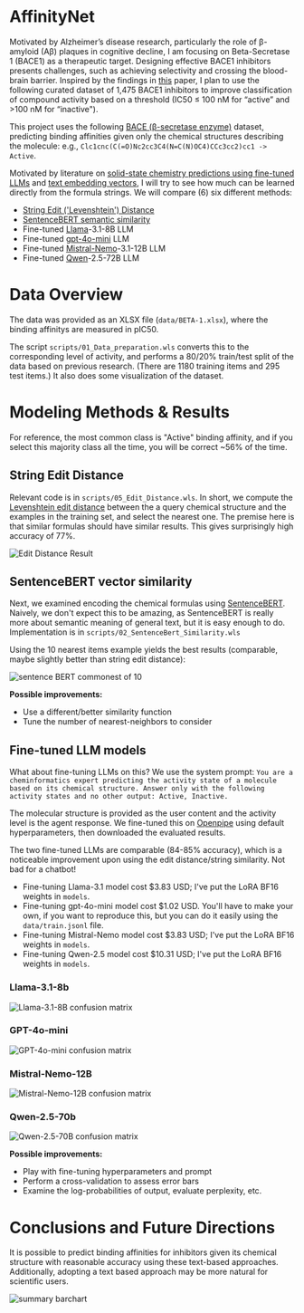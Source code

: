 # AffinityNet

Motivated by Alzheimer’s disease research, particularly the role of β-amyloid (Aβ) plaques in cognitive decline, I am focusing on Beta-Secretase 1 (BACE1) as a therapeutic target. Designing effective BACE1 inhibitors presents challenges, such as achieving selectivity and crossing the blood-brain barrier. Inspired by the findings in [this](https://pubs.acs.org/doi/10.1021/acs.jcim.6b00290) paper, I plan to use the following curated dataset of 1,475 BACE1 inhibitors to improve classification of compound activity based on a threshold (IC50 ≤ 100 nM for “active” and >100 nM for “inactive"). 

This project uses the following [BACE (β-secretase enzyme)](https://raw.githubusercontent.com/deepchem/deepchem/refs/heads/master/datasets/rev8020split_desc.csv) dataset, predicting binding affinities given only the chemical structures describing the molecule: e.g., `Clc1cnc(C(=O)Nc2cc3C4(N=C(N)OC4)CCc3cc2)cc1 -> Active`.  

Motivated by literature on [solid-state chemistry predictions using fine-tuned LLMs](https://doi.org/10.1021/jacs.4c05840) and [text embedding vectors](https://dx.doi.org/10.26434/chemrxiv-2024-ltncz), I will try to see how much can be learned directly from the formula strings. We will compare (6) six different methods:
- [String Edit ('Levenshtein') Distance](https://en.wikipedia.org/wiki/Levenshtein_distance)
- [SentenceBERT semantic similarity](https://arxiv.org/abs/1908.10084)
- Fine-tuned [Llama](https://www.llama.com)-3.1-8B LLM
- Fine-tuned [gpt-4o-mini](https://platform.openai.com/docs/models/gpt-4o-mini) LLM
- Fine-tuned [Mistral-Nemo](https://mistral.ai/)-3.1-12B LLM
- Fine-tuned [Qwen](https://qwenlm.github.io/)-2.5-72B LLM



# Data Overview

The data was provided as an XLSX file (`data/BETA-1.xlsx`), where the binding affinitys are measured in pIC50.

The script `scripts/01_Data_preparation.wls` converts this to the corresponding level of activity, and performs a  80/20% train/test split of the data based on previous research. (There are 1180 training items and 295 test items.)  It also does some visualization of the dataset.


# Modeling Methods & Results

For reference, the most common class is "Active" binding affinity, and if you select this majority class all the time, you will be correct ~56% of the time.

## String Edit Distance

Relevant code is in `scripts/05_Edit_Distance.wls`.  In short, we compute the [Levenshtein edit distance](https://reference.wolfram.com/language/ref/EditDistance.html) between the a query chemical structure and the examples in the training set, and select the nearest one.  The premise here is that similar formulas should have similar results. This gives surprisingly high accuracy of 77%.

![Edit Distance Result](figures/string_edit_distance_predictions.jpg)


## SentenceBERT vector similarity

Next, we examined encoding the chemical formulas using [SentenceBERT](https://arxiv.org/abs/1908.10084). Naively, we don't expect this to be amazing, as SentenceBERT is really more about semantic meaning of general text, but it is easy enough to do. Implementation is in `scripts/02_SentenceBert_Similarity.wls`

Using the 10 nearest items example yields the best results (comparable, maybe slightly better than string edit distance):

![sentence BERT commonest of 10](figures/commonest_sentenceBERT_similarity.jpg)


**Possible improvements:**
- Use a different/better similarity function
- Tune the number of nearest-neighbors to consider


## Fine-tuned LLM models

What about fine-tuning LLMs on this?  We use the system prompt: `You are a cheminformatics expert predicting the activity state of a molecule based on its chemical structure. Answer only with the following activity states and no other output: Active, Inactive.`

The molecular structure is provided as the user content and the activity level is the agent response.  We fine-tuned this on [Openpipe](https://openpipe.ai) using default hyperparameters, then downloaded the evaluated results.

The two fine-tuned LLMs are comparable (84-85% accuracy), which is a noticeable improvement upon using the edit distance/string similarity. Not bad for a chatbot! 

- Fine-tuning Llama-3.1 model cost $3.83 USD;  I've put the LoRA BF16 weights in `models`.
- Fine-tuning gpt-4o-mini model cost $1.02 USD.  You'll have to make your own, if you want to reproduce this, but you can do it easily using the `data/train.jsonl` file.
- Fine-tuning Mistral-Nemo model cost $3.83 USD;  I've put the LoRA BF16 weights in `models`.
- Fine-tuning Qwen-2.5 model cost $10.31 USD;  I've put the LoRA BF16 weights in `models`.

### Llama-3.1-8b

![Llama-3.1-8B confusion matrix](figures/llama31_predictions.jpg)

### GPT-4o-mini

![GPT-4o-mini confusion matrix](figures/gpt4omini_predictions.jpg)

### Mistral-Nemo-12B

![Mistral-Nemo-12B confusion matrix](figures/mistralnemo_predictions.jpg)

### Qwen-2.5-70b

![Qwen-2.5-70B confusion matrix](figures/qwen25_predictions.jpg)

**Possible improvements:**
- Play with fine-tuning hyperparameters and prompt
- Perform a cross-validation to assess error bars
- Examine the log-probabilities of output, evaluate perplexity, etc.

# Conclusions and Future Directions

It is possible to predict binding affinities for inhibitors given its chemical structure with reasonable accuracy using these text-based approaches. Additionally, adopting a text based approach may be more natural for scientific users.

![summary barchart](figures/summary_barchart.png)
